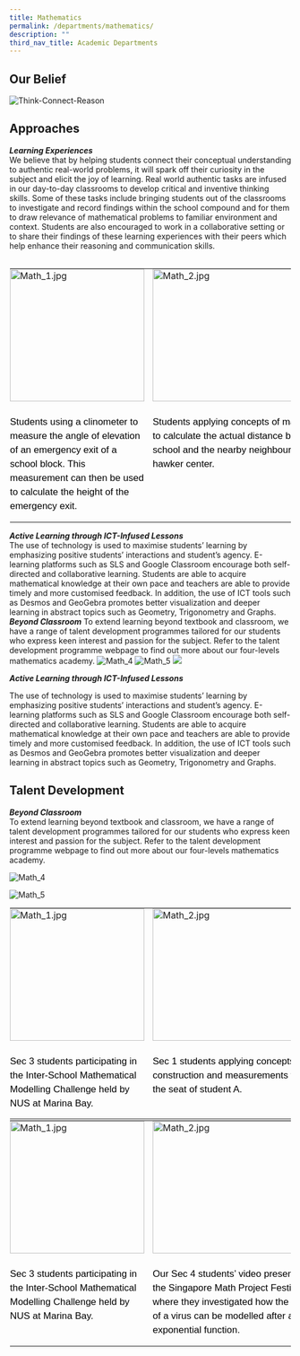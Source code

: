```yaml
---
title: Mathematics
permalink: /departments/mathematics/
description: ""
third_nav_title: Academic Departments
---
```

Our Belief
-----------

![Think-Connect-Reason](/images/Think-Connect-Reason.png)

Approaches
----------

**_Learning Experiences_**<br>
We believe that by helping students connect their conceptual understanding to authentic real-world problems, it will spark off their curiosity in the subject and elicit the joy of learning. Real world authentic tasks are infused in our day-to-day classrooms to develop critical and inventive thinking skills. Some of these tasks include bringing students out of the classrooms to investigate and record findings within the school compound and for them to draw relevance of mathematical problems to familiar environment and context. Students are also encouraged to work in a collaborative setting or to share their findings of these learning experiences with their peers which help enhance their reasoning and communication skills. 

<br>
<table style="margin: auto;
    outline: 0px;
    padding: 0px;
    border-collapse: collapse;
    clear: both;
    border: 1px solid transparent;
    table-layout: fixed;" class="ive_eobj_center ives_tab_kosong">
  <tbody style="margin: 0px; outline: 0px; padding: 0px">
    <tr style="margin: 0px; outline: 0px; padding: 0px">
      <td style="margin: 0px;
          outline: 0px;
          padding: 0px 15px 15px 0px;
          vertical-align: top;">
        <img style="margin: auto;
            outline: 0px;
            padding: 0px;
            border: none;
            max-width: 100%;
            clear: both;
            display: block;
            width: 240px;
            height: 236px;" class="ive_eobj_center" alt="Math_1.jpg" src="/images/Mathematics/Department_programmes/mathematics_1a.jpg">
        <div style="margin: 0px;
            outline: 0px;
            padding: 0px;
            line-height: 24.99px;
            color: rgb(0, 0, 0);
            font-family: Helvetica, sans-serif;
            font-size: 17px;
            font-weight: 400;
            text-align: left;">
       <br> Students using a clinometer to measure the angle of elevation of an emergency exit of a school block. This measurement can then be used to calculate the height of the emergency exit. 
        </div>
      </td>
      <td style="margin: 0px;
          outline: 0px;
          padding: 0px 15px 15px 0px;
          vertical-align: top;">
        <img style="margin: auto;
            outline: 0px;
            padding: 0px;
            border: none;
            max-width: 100%;
            clear: both;
            display: block;
            width: 318px;
            height: 236px;" class="ive_eobj_center" alt="Math_2.jpg" width="100%" src="/images/Mathematics/Department_programmes/mathematics_1b.jpg">
        <div style="margin: 0px;
            outline: 0px;
            padding: 0px;
            line-height: 24.99px;
            color: rgb(0, 0, 0);
            font-family: Helvetica, sans-serif;
            font-size: 17px;
            font-weight: 400;
            text-align: left;">
        <br>Students applying concepts of map scales to calculate the actual distance between school and the nearby neighbourhood hawker center.
        </div>
      </td>
      <td style="margin: 0px;
          outline: 0px;
          padding: 0px 15px 15px 0px;
          vertical-align: top;">
        <img style="margin: auto;
            outline: 0px;
            padding: 0px;
            border: none;
            max-width: 100%;
            clear: both;
            display: block;
            width: 376px;
            height: 236px;" class="ive_eobj_center" alt="Math_3.jpg" width="100%" src="/images/Mathematics/Department_programmes/mathematics_1c.jpg">
        <div style="margin: 0px;
            outline: 0px;
            padding: 0px;
            line-height: 24.99px;
            color: rgb(0, 0, 0);
            font-family: Helvetica, sans-serif;
            font-size: 17px;
            font-weight: 400;
            text-align: left;">
       <br> Students engaging in a collaborative task and consolidating their learning on SLS platform.
        </div>
      </td>
    </tr>
  </tbody>
</table>

**_Active Learning through ICT-Infused Lessons_** <br>The use of technology is used
to maximise students’ learning by emphasizing positive students’ interactions
and student’s agency. E-learning platforms such as SLS and Google Classroom
encourage both self-directed and collaborative learning. Students are able to
acquire mathematical knowledge at their own pace and teachers are able to
provide timely and more customised feedback. In addition, the use of ICT tools
such as Desmos and GeoGebra promotes better visualization and deeper learning in
abstract topics such as Geometry, Trigonometry and Graphs. **_Beyond
Classroom_** To extend learning beyond textbook and classroom, we have a range
of talent development programmes tailored for our students who express keen
interest and passion for the subject. Refer to the talent development programme
webpage to find out more about our four-levels mathematics academy.
![Math_4](/images/Math_4.jpeg) ![Math_5](/images/Math_5.png)
![](/images/Math_6.jpg)




  

**_Active Learning through ICT-Infused Lessons_**

The use of technology is used to maximise students’ learning by emphasizing positive students’ interactions and student’s agency. E-learning platforms such as SLS and Google Classroom encourage both self-directed and collaborative learning. Students are able to acquire mathematical knowledge at their own pace and teachers are able to provide timely and more customised feedback. In addition, the use of ICT tools such as Desmos and GeoGebra promotes better visualization and deeper learning in abstract topics such as Geometry, Trigonometry and Graphs.

 Talent Development
----------

**_Beyond Classroom_**<br>
To extend learning beyond textbook and classroom, we have a range of talent development programmes tailored for our students who express keen interest and passion for the subject. Refer to the talent development programme webpage to find out more about our four-levels mathematics academy.

![Math_4](/images/Math_4.jpeg)

![Math_5](/images/Math_5.png)

<table style="margin: auto;
    outline: 0px;
    padding: 0px;
    border-collapse: collapse;
    clear: both;
    border: 1px solid transparent;
    table-layout: fixed;" class="ive_eobj_center ives_tab_kosong">
  <tbody style="margin: 0px; outline: 0px; padding: 0px">
    <tr style="margin: 0px; outline: 0px; padding: 0px">
      <td style="margin: 0px;
          outline: 0px;
          padding: 0px 15px 15px 0px;
          vertical-align: top;">
        <img style="margin: auto;
            outline: 0px;
            padding: 0px;
            border: none;
            max-width: 100%;
            clear: both;
            display: block;
            width: 240px;
            height: 236px;" class="ive_eobj_center" alt="Math_1.jpg" src="/images/Mathematics/Department_programmes/mathematics_4a.png">
        <div style="margin: 0px;
            outline: 0px;
            padding: 0px;
            line-height: 24.99px;
            color: rgb(0, 0, 0);
            font-family: Helvetica, sans-serif;
            font-size: 17px;
            font-weight: 400;
            text-align: left;">
        <br>Sec 3 students participating in the Inter-School Mathematical Modelling Challenge held by NUS at Marina Bay. 
        </div>
      </td>
      <td style="margin: 0px;
          outline: 0px;
          padding: 0px 15px 15px 0px;
          vertical-align: top;">
        <img style="margin: auto;
            outline: 0px;
            padding: 0px;
            border: none;
            max-width: 100%;
            clear: both;
            display: block;
            width: 318px;
            height: 236px;" class="ive_eobj_center" alt="Math_2.jpg" width="100%" src="/images/Mathematics/Department_programmes/mathematics_4b.png">
        <div style="margin: 0px;
            outline: 0px;
            padding: 0px;
            line-height: 24.99px;
            color: rgb(0, 0, 0);
            font-family: Helvetica, sans-serif;
            font-size: 17px;
            font-weight: 400;
            text-align: left;">
        <br>Sec 1 students applying concepts of construction and measurements to find the seat of student A.
        </div>
      </td>
      <td style="margin: 0px;
          outline: 0px;
          padding: 0px 15px 15px 0px;
          vertical-align: top;">
        <img style="margin: auto;
            outline: 0px;
            padding: 0px;
            border: none;
            max-width: 100%;
            clear: both;
            display: block;
            width: 376px;
            height: 236px;" class="ive_eobj_center" alt="Math_3.jpg" width="100%" src="/images/Mathematics/Department_programmes/mathematics_4c.png">
        <div style="margin: 0px;
            outline: 0px;
            padding: 0px;
            line-height: 24.99px;
            color: rgb(0, 0, 0);
            font-family: Helvetica, sans-serif;
            font-size: 17px;
            font-weight: 400;
            text-align: left;">
        <br>In-house S1 math trail showcasing students working in groups to solve authentic mathematical questions on coordinate system and number patterns.
        </div>
      </td>
    </tr>
  </tbody>
</table>
<table style="margin: auto;
    outline: 0px;
    padding: 0px;
    border-collapse: collapse;
    clear: both;
    border: 1px solid transparent;
    table-layout: fixed;" class="ive_eobj_center ives_tab_kosong">
  <tbody style="margin: 0px; outline: 0px; padding: 0px">
    <tr style="margin: 0px; outline: 0px; padding: 0px">
      <td style="margin: 0px;
          outline: 0px;
          padding: 0px 15px 15px 0px;
          vertical-align: top;">
        <img style="margin: auto;
            outline: 0px;
            padding: 0px;
            border: none;
            max-width: 100%;
            clear: both;
            display: block;
            width: 240px;
            height: 236px;" class="ive_eobj_center" alt="Math_1.jpg" src="/images/Mathematics/Department_programmes/mathematics_5.png">
        <div style="margin: 0px;
            outline: 0px;
            padding: 0px;
            line-height: 24.99px;
            color: rgb(0, 0, 0);
            font-family: Helvetica, sans-serif;
            font-size: 17px;
            font-weight: 400;
            text-align: left;">
          <br>Sec 3 students participating in the Inter-School Mathematical
          Modelling Challenge held by NUS at Marina Bay.
        </div>
      </td>
      <td style="margin: 0px;
          outline: 0px;
          padding: 0px 15px 15px 0px;
          vertical-align: top;">
        <img style="margin: auto;
            outline: 0px;
            padding: 0px;
            border: none;
            max-width: 100%;
            clear: both;
            display: block;
            width: 318px;
            height: 236px;" class="ive_eobj_center" alt="Math_2.jpg" width="100%" src="/images/Mathematics/Department_programmes/mathematics_6.png">
        <div style="margin: 0px;
            outline: 0px;
            padding: 0px;
            line-height: 24.99px;
            color: rgb(0, 0, 0);
            font-family: Helvetica, sans-serif;
            font-size: 17px;
            font-weight: 400;
            text-align: left;">
        <br>Our Sec 4 students’ video presentation for the Singapore Math Project Festival where they investigated how the spread of a virus can be modelled after an exponential function.
        </div>
      </td>
    </tr>
  </tbody>
</table>